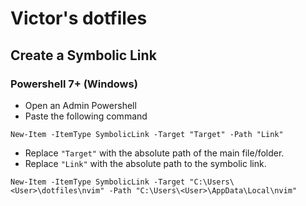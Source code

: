 # Victor's dotfiles

## Create a Symbolic Link

### Powershell 7+ (Windows)

- Open an Admin Powershell
- Paste the following command

```pwsh
New-Item -ItemType SymbolicLink -Target "Target" -Path "Link"
```

- Replace `"Target"` with the absolute path of the main file/folder.
- Replace `"Link"` with the absolute path to the symbolic link.

```pwsh
New-Item -ItemType SymbolicLink -Target "C:\Users\<User>\dotfiles\nvim" -Path "C:\Users\<User>\AppData\Local\nvim"
```
